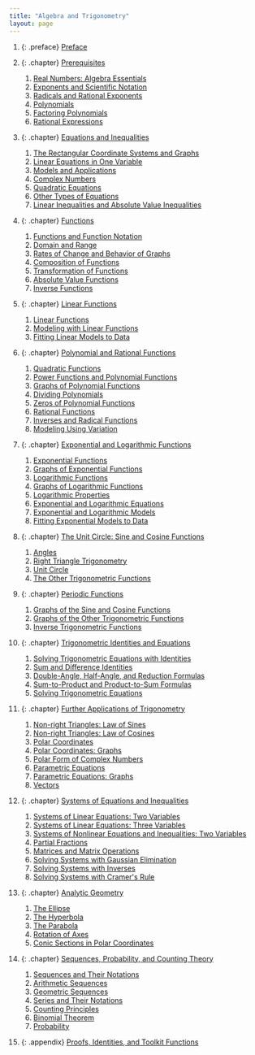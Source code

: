 ```yaml
---
title: "Algebra and Trigonometry"
layout: page
---
```



<div data-type="abstract"></div>

1.  {: .preface} [Preface](contents/m53193.md)
2.  {: .chapter} [Prerequisites](contents/m51240.md)
    1.  [Real Numbers: Algebra Essentials](contents/m51239.md)
    2.  [Exponents and Scientific Notation](contents/m51241.md)
    3.  [Radicals and Rational Exponents](contents/m51242.md)
    4.  [Polynomials](contents/m51246.md)
    5.  [Factoring Polynomials](contents/m51247.md)
    6.  [Rational Expressions](contents/m51248.md)

3.  {: .chapter} [Equations and Inequalities](contents/m51251.md)
    1.  [The Rectangular Coordinate Systems and Graphs](contents/m51252.md)
    2.  [Linear Equations in One Variable](contents/m51253.md)
    3.  [Models and Applications](contents/m51254.md)
    4.  [Complex Numbers](contents/m51255.md)
    5.  [Quadratic Equations](contents/m51256.md)
    6.  [Other Types of Equations](contents/m51258.md)
    7.  [Linear Inequalities and Absolute Value Inequalities](contents/m51259.md)

4.  {: .chapter} [Functions](contents/m51260.md)
    1.  [Functions and Function Notation](contents/m51261.md)
    2.  [Domain and Range](contents/m51262.md)
    3.  [Rates of Change and Behavior of Graphs](contents/m51263.md)
    4.  [Composition of Functions](contents/m51265.md)
    5.  [Transformation of Functions](contents/m51266.md)
    6.  [Absolute Value Functions](contents/m51267.md)
    7.  [Inverse Functions](contents/m51268.md)

5.  {: .chapter} [Linear Functions](contents/m51269.md)
    1.  [Linear Functions](contents/m51270.md)
    2.  [Modeling with Linear Functions](contents/m51271.md)
    3.  [Fitting Linear Models to Data](contents/m51272.md)

6.  {: .chapter} [Polynomial and Rational Functions](contents/m51273.md)
    1.  [Quadratic Functions](contents/m51274.md)
    2.  [Power Functions and Polynomial Functions](contents/m51275.md)
    3.  [Graphs of Polynomial Functions](contents/m51276.md)
    4.  [Dividing Polynomials](contents/m51277.md)
    5.  [Zeros of Polynomial Functions](contents/m51278.md)
    6.  [Rational Functions](contents/m51279.md)
    7.  [Inverses and Radical Functions](contents/m51280.md)
    8.  [Modeling Using Variation](contents/m51281.md)

7.  {: .chapter} [Exponential and Logarithmic Functions](contents/m49356.md)
    1.  [Exponential Functions](contents/m49361.md)
    2.  [Graphs of Exponential Functions](contents/m49362.md)
    3.  [Logarithmic Functions](contents/m49363.md)
    4.  [Graphs of Logarithmic Functions](contents/m49364.md)
    5.  [Logarithmic Properties](contents/m49365.md)
    6.  [Exponential and Logarithmic Equations](contents/m49366.md)
    7.  [Exponential and Logarithmic Models](contents/m49367.md)
    8.  [Fitting Exponential Models to Data](contents/m49368.md)

8.  {: .chapter} [The Unit Circle: Sine and Cosine Functions](contents/m51282.md)
    1.  [Angles](contents/m51283.md)
    2.  [Right Triangle Trigonometry](contents/m51284.md)
    3.  [Unit Circle](contents/m51285.md)
    4.  [The Other Trigonometric Functions](contents/m51286.md)

9.  {: .chapter} [Periodic Functions](contents/m49386.md)
    1.  [Graphs of the Sine and Cosine Functions](contents/m49387.md)
    2.  [Graphs of the Other Trigonometric Functions](contents/m49389.md)
    3.  [Inverse Trigonometric Functions](contents/m49390.md)

10. {: .chapter} [Trigonometric Identities and Equations](contents/m51287.md)
    1.  [Solving Trigonometric Equations with Identities](contents/m51288.md)
    2.  [Sum and Difference Identities](contents/m51289.md)
    3.  [Double-Angle, Half-Angle, and Reduction Formulas](contents/m51290.md)
    4.  [Sum-to-Product and Product-to-Sum Formulas](contents/m51291.md)
    5.  [Solving Trigonometric Equations](contents/m51292.md)

11. {: .chapter} [Further Applications of Trigonometry](contents/m49402.md)
    1.  [Non-right Triangles: Law of Sines](contents/m49404.md)
    2.  [Non-right Triangles: Law of Cosines](contents/m49405.md)
    3.  [Polar Coordinates](contents/m49406.md)
    4.  [Polar Coordinates: Graphs](contents/m49407.md)
    5.  [Polar Form of Complex Numbers](contents/m49408.md)
    6.  [Parametric Equations](contents/m49409.md)
    7.  [Parametric Equations: Graphs](contents/m49411.md)
    8.  [Vectors](contents/m49412.md)

12. {: .chapter} [Systems of Equations and Inequalities](contents/m49418.md)
    1.  [Systems of Linear Equations: Two Variables](contents/m49420.md)
    2.  [Systems of Linear Equations: Three Variables](contents/m49419.md)
    3.  [Systems of Nonlinear Equations and Inequalities: Two Variables](contents/m49431.md)
    4.  [Partial Fractions](contents/m49432.md)
    5.  [Matrices and Matrix Operations](contents/m49433.md)
    6.  [Solving Systems with Gaussian Elimination](contents/m49434.md)
    7.  [Solving Systems with Inverses](contents/m49435.md)
    8.  [Solving Systems with Cramer\'s Rule](contents/m49436.md)

13. {: .chapter} [Analytic Geometry](contents/m49437.md)
    1.  [The Ellipse](contents/m49438.md)
    2.  [The Hyperbola](contents/m49439.md)
    3.  [The Parabola](contents/m49440.md)
    4.  [Rotation of Axes](contents/m49441.md)
    5.  [Conic Sections in Polar Coordinates](contents/m49442.md)

14. {: .chapter} [Sequences, Probability, and Counting Theory](contents/m49443.md)
    1.  [Sequences and Their Notations](contents/m49444.md)
    2.  [Arithmetic Sequences](contents/m49445.md)
    3.  [Geometric Sequences](contents/m49446.md)
    4.  [Series and Their Notations](contents/m49447.md)
    5.  [Counting Principles](contents/m49448.md)
    6.  [Binomial Theorem](contents/m49449.md)
    7.  [Probability](contents/m49450.md)

15. {: .appendix} [Proofs, Identities, and Toolkit Functions](contents/m53186.md)

